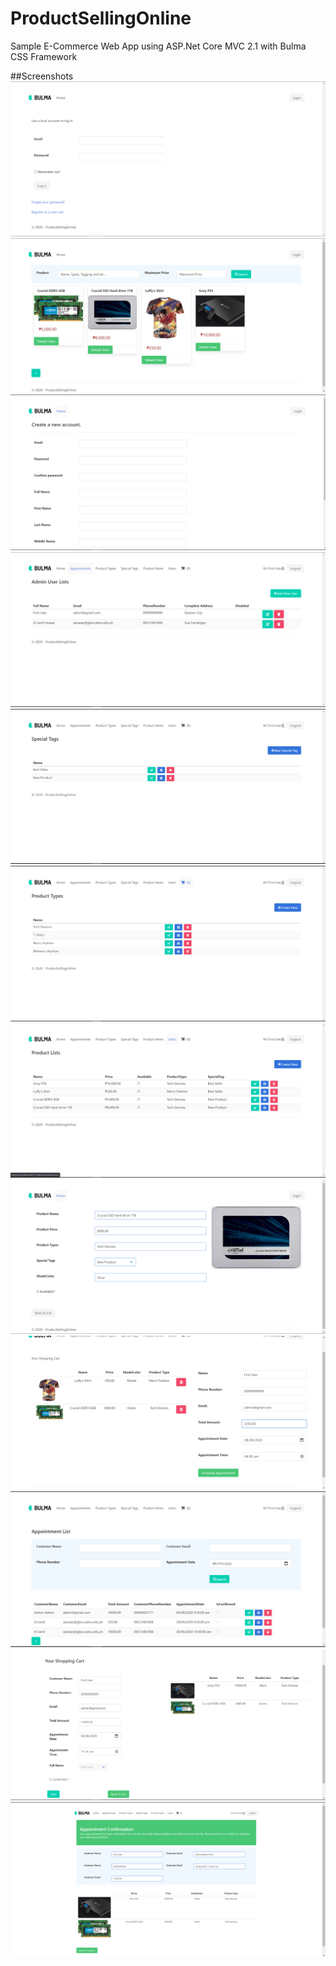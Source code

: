 # ProductSellingOnline
Sample E-Commerce Web App using ASP.Net Core MVC 2.1 with Bulma CSS Framework

##Screenshots
![LOG IN](/screenShots/logIn.PNG)
![HomePage](/screenShots/homePage.PNG)
![Register](/screenShots/registration.PNG)
![List of Users](/screenShots/Users.PNG)
![List of Tags](/screenShots/tags.PNG)
![List of ProductTypes](/screenShots/productTypes.PNG)
![List of Products](/screenShots/Products.PNG)
![Product Details](/screenShots/ProductDetails.PNG)
![Create Appointment](/screenShots/createAppointments.PNG)
![List of Appointments](/screenShots/appointMents.PNG)
![Appointment Details](/screenShots/appointmentDetails.PNG)
![Confirm Appointment](/screenShots/appointmentConfirm.PNG)

